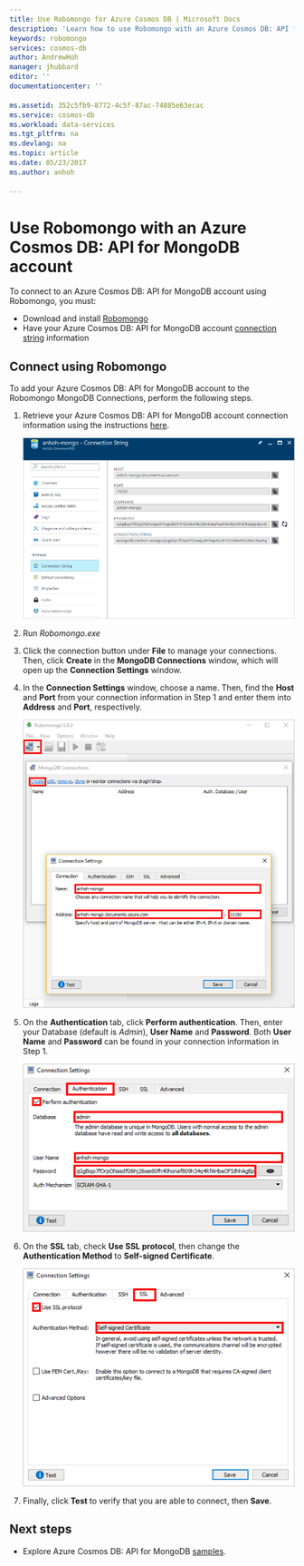 ```yaml
---
title: Use Robomongo for Azure Cosmos DB | Microsoft Docs
description: 'Learn how to use Robomongo with an Azure Cosmos DB: API for MongoDB account'
keywords: robomongo
services: cosmos-db
author: AndrewHoh
manager: jhubbard
editor: ''
documentationcenter: ''

ms.assetid: 352c5fb9-8772-4c5f-87ac-74885e63ecac
ms.service: cosmos-db
ms.workload: data-services
ms.tgt_pltfrm: na
ms.devlang: na
ms.topic: article
ms.date: 05/23/2017
ms.author: anhoh

---
```

# Use Robomongo with an Azure Cosmos DB: API for MongoDB account
To connect to an Azure Cosmos DB: API for MongoDB account using Robomongo, you must:

* Download and install [Robomongo](https://robomongo.org/)
* Have your Azure Cosmos DB: API for MongoDB account [connection string](connect-mongodb-account.md) information

## Connect using Robomongo
To add your Azure Cosmos DB: API for MongoDB account to the Robomongo MongoDB Connections, perform the following steps.

1. Retrieve your Azure Cosmos DB: API for MongoDB account connection information using the instructions [here](connect-mongodb-account.md).

    ![Screen shot of the connection string blade](./media/mongodb-robomongo/connectionstringblade.png)
2. Run *Robomongo.exe*

3. Click the connection button under **File** to manage your connections. Then, click **Create** in the **MongoDB Connections** window, which will open up the **Connection Settings** window.

4. In the **Connection Settings** window, choose a name. Then, find the **Host** and **Port** from your connection information in Step 1 and enter them into **Address** and **Port**, respectively.

    ![Screen shot of the Robomongo Manage Connections](./media/mongodb-robomongo/manageconnections.png)
5. On the **Authentication** tab, click **Perform authentication**. Then, enter your Database (default is *Admin*), **User Name** and **Password**.
Both **User Name** and **Password** can be found in your connection information in Step 1.

    ![Screen shot of the Robomongo Authentication Tab](./media/mongodb-robomongo/authentication.png)
6. On the **SSL** tab, check **Use SSL protocol**, then change the **Authentication Method** to **Self-signed Certificate**.

    ![Screen shot of the Robomongo SSL Tab](./media/mongodb-robomongo/SSL.png)
7. Finally, click **Test** to verify that you are able to connect, then **Save**.

## Next steps
* Explore Azure Cosmos DB: API for MongoDB [samples](mongodb-samples.md).
